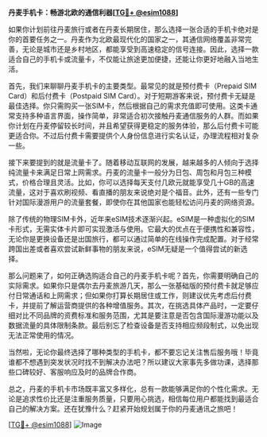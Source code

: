 **丹麦手机卡：畅游北欧的通信利器[[TG💪+ @esim1088](https://t.me/s/esim1088)]**

如果你计划前往丹麦旅行或者在丹麦长期居住，那么选择一张合适的手机卡绝对是你的首要任务之一。丹麦作为北欧最现代化的国家之一，其通信网络覆盖非常完善，无论是城市还是乡村地区，都能享受到高速稳定的信号连接。因此，选择一款适合自己的手机卡或流量卡，不仅能让旅途更加便捷，还能让你更好地融入当地生活。

首先，我们来聊聊丹麦手机卡的主要类型。最常见的就是预付费卡（Prepaid SIM Card）和后付费卡（Postpaid SIM Card）。对于短期游客来说，预付费卡无疑是最佳选择。你只需购买一张SIM卡，然后根据自己的需求充值即可使用。这类卡通常支持多种语言界面，操作简单，非常适合初次接触丹麦通信服务的人群。而如果你计划在丹麦停留较长时间，并且希望获得更稳定的服务体验，那么后付费卡可能更适合你。不过后付费卡需要提供个人身份信息进行实名认证，办理流程相对复杂一些。

接下来要提到的就是流量卡了。随着移动互联网的发展，越来越多的人倾向于选择纯流量卡来满足日常上网需求。丹麦的流量卡一般分为日包、周包和月包三种模式，价格合理且灵活。比如，你可以选择每天支付几欧元就能享受几十GB的高速流量，这对于喜欢刷视频、看直播的朋友来说绝对是个福音。此外，还有一些专门针对国际漫游用户的流量套餐，即使你在其他国家也能轻松访问丹麦的网络资源。

除了传统的物理SIM卡外，近年来eSIM技术逐渐兴起。eSIM是一种虚拟化的SIM卡形式，无需实体卡片即可实现激活与使用。它最大的优点在于便携性和兼容性，无论你是更换设备还是出国旅行，都可以通过简单的在线操作完成配置。对于经常跨国出差或者喜欢尝试新鲜事物的朋友来说，eSIM无疑是一个值得尝试的新选择。

那么问题来了，如何正确选购适合自己的丹麦手机卡呢？首先，你需要明确自己的实际需求。如果你只是偶尔去丹麦旅游几天，那么一张基础版的预付费卡就足够应付日常通话和上网需求；但如果你打算长期居住或工作，则建议优先考虑后付费卡，并提前了解运营商提供的各种增值服务。其次，在挑选具体产品时，一定要仔细对比不同品牌的资费标准和服务范围，尤其是要注意是否包含国际漫游功能以及数据流量的具体限制条款。最后别忘了检查设备是否支持相应频段制式，以免出现无法正常使用的情况。

当然啦，无论你最终选择了哪种类型的手机卡，都不要忘记关注售后服务哦！毕竟谁都不想遇到突发状况时找不到解决办法吧？所以建议大家事先多做功课，选择那些口碑较好、客服响应及时的品牌合作商。

总之，丹麦的手机卡市场既丰富又多样化，总有一款能够满足你的个性化需求。无论是追求性价比还是注重服务质量，只要用心挑选，相信每位用户都能找到最适合自己的解决方案。还在犹豫什么？赶紧开始规划属于你的丹麦通讯之旅吧！

[[TG💪+ @esim1088](https://t.me/s/esim1088)] 
![Image](https://i.postimg.cc/4NQfJmqS/Snipaste-2025-05-13-00-14-12.png)